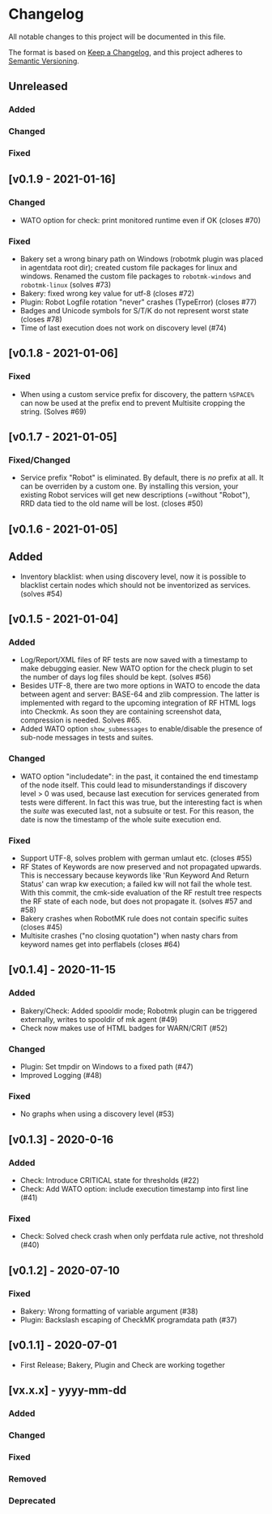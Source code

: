 # Changelog

All notable changes to this project will be documented in this file.

The format is based on [Keep a Changelog](https://keepachangelog.com/en/1.0.0/),
and this project adheres to [Semantic Versioning](https://semver.org/spec/v2.0.0.html).


## Unreleased
### Added
### Changed
### Fixed

## [v0.1.9 - 2021-01-16]

### Changed

- WATO option for check: print monitored runtime even if OK (closes #70)

### Fixed

- Bakery set a wrong binary path on Windows (robotmk plugin was placed in agentdata root dir); created 
  custom file packages for linux and windows. Renamed the custom file packages to `robotmk-windows` and 
  `robotmk-linux` (solves #73)
- Bakery: fixed wrong key value for utf-8 (closes #72)
- Plugin: Robot Logfile rotation "never" crashes (TypeError) (closes #77)
- Badges and Unicode symbols for S/T/K do not represent worst state (closes #78)
- Time of last execution does not work on discovery level (#74)

## [v0.1.8 - 2021-01-06]

### Fixed

- When using a custom service prefix for discovery, the pattern `%SPACE%` can now
  be used at the prefix end to prevent Multisite cropping the string. (Solves #69)

## [v0.1.7 - 2021-01-05]

### Fixed/Changed

- Service prefix "Robot" is eliminated. By default, there is *no* prefix at all. 
  It can be overriden by a custom one. By installing this version, your existing Robot 
  services will get new descriptions (=without "Robot"), RRD data tied to the old 
  name will be lost. (closes #50)

## [v0.1.6 - 2021-01-05]

## Added

- Inventory blacklist: when using discovery level, now it is possible to blacklist certain nodes which should not be 
  inventorized as services. (solves #54)

## [v0.1.5 - 2021-01-04]
### Added

- Log/Report/XML files of RF tests are now saved with a timestamp to make debugging easier.
  New WATO option for the check plugin to set the number of days log files should be kept. (solves #56)
- Besides UTF-8, there are two more options in WATO to encode the data between agent and server: 
  BASE-64 and zlib compression. The latter is implemented with regard to the upcoming integration 
  of RF HTML logs into Checkmk. As soon they are containing screenshot data, compression is needed. Solves #65.
- Added WATO option `show_submessages` to enable/disable the presence of sub-node messages in tests and suites. 

### Changed

- WATO option "includedate": in the past, it contained the end timestamp of the node
  itself. This could lead to misunderstandings if discovery level > 0 was used, because
  last execution for services generated from tests were different. In fact this was true, 
  but the interesting fact is when the _suite_ was executed last, not a subsuite or test. 
  For this reason, the date is now the timestamp of the whole suite execution end.  


### Fixed

- Support UTF-8, solves problem with german umlaut etc. (closes #55)
- RF States of Keywords are now preserved and not propagated upwards. This is neccessary because
  keywords like 'Run Keyword And Return Status' can wrap kw execution; a failed kw will not fail 
  the whole test. With this commit, the cmk-side evaluation of the RF restult tree respects the RF
  state of each node, but does not propagate it. (solves #57 and #58)
- Bakery crashes when RobotMK rule does not contain specific suites (closes #45)
- Multisite crashes ("no closing quotation") when nasty chars from keyword names get into perflabels (closes #64)

## [v0.1.4] - 2020-11-15
### Added

- Bakery/Check: Added spooldir mode; Robotmk plugin can be triggered externally, writes to spooldir of mk agent (#49)
- Check now makes use of HTML badges for WARN/CRIT (#52)

### Changed

- Plugin: Set tmpdir on Windows to a fixed path (#47)
- Improved Logging (#48)

### Fixed

- No graphs when using a discovery level (#53)
## [v0.1.3] - 2020-0-16
### Added 

- Check: Introduce CRITICAL state for thresholds (#22)
- Check: Add WATO option: include execution timestamp into first line (#41)

### Fixed

- Check: Solved check crash when only perfdata rule active, not threshold (#40)

## [v0.1.2] - 2020-07-10

### Fixed

- Bakery: Wrong formatting of variable argument (#38)
- Plugin: Backslash escaping of CheckMK programdata path (#37)

## [v0.1.1] - 2020-07-01

- First Release; Bakery, Plugin and Check are working together


## [vx.x.x] - yyyy-mm-dd
### Added

### Changed

### Fixed

### Removed

### Deprecated
